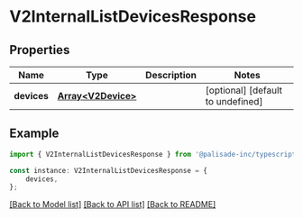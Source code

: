 # V2InternalListDevicesResponse


## Properties

Name | Type | Description | Notes
------------ | ------------- | ------------- | -------------
**devices** | [**Array&lt;V2Device&gt;**](V2Device.md) |  | [optional] [default to undefined]

## Example

```typescript
import { V2InternalListDevicesResponse } from '@palisade-inc/typescript-sdk';

const instance: V2InternalListDevicesResponse = {
    devices,
};
```

[[Back to Model list]](../README.md#documentation-for-models) [[Back to API list]](../README.md#documentation-for-api-endpoints) [[Back to README]](../README.md)
